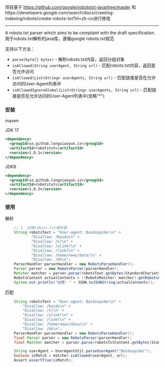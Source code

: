 项目基于 https://github.com/google/robotstxt-java/tree/master 和https://developers.google.com/search/docs/crawling-indexing/robots/create-robots-txt?hl=zh-cn进行修改
***

A robots.txt parser which aims to be complaint with the draft specification.
用于robots.txt解析的java库，遵循google robots.txt规范

支持以下方法：
* `parse(byte[] bytes)` - 解析robots.txt内容，返回分组对象
* `isAllowed(String userAgent, String url)` - 匹配robots.txt内容，返回是否允许访问
* `isAllowed(List<String> userAgents, String url)` - 匹配链接是否在允许访问的User-Agent列表中
* `isAllowedIgnoreGlobal(List<String> userAgents, String url)` - 匹配链接是否在允许访问的User-Agent列表中(忽略"*")


### 安装
maven

JDK 17
```xml
<dependency>
  <groupId>io.github.longxiaoyun.is</groupId>
  <artifactId>robotstxt</artifactId>
  <version>1.0.1</version>
</dependency>
```

JDK8
```xml
<dependency>
  <groupId>io.github.longxiaoyun.is</groupId>
  <artifactId>robotstxt</artifactId>
  <version>1.0.2</version>
</dependency>
```
### 使用

解析
```java
    // 1. 创建robots.txt解析器
    String robotsText = "User-agent: Baiduspider\n" +
            "Disallow: /baidu\n" +
            "Disallow: /s?\n" +
            "Disallow: /ulink?\n" +
            "Disallow: /link?\n" +
            "Disallow: /home/news/data/\n" +
            "Disallow: /bh\n";
    ParserHandler parserHandler = new RobotsParseHandler();
    Parser parser = new RobotsParser(parserHandler);
    Matcher matcher = parser.parse(robotsText.getBytes(StandardCharsets.UTF_8));
    RobotsContent actualContents = ((RobotsMatcher) matcher).getRobotsContent();
    System.out.println("结果: " + JSON.toJSONString(actualContents));
```

匹配
```java
    String robotsText = "User-agent: Baiduspider\n" +
        "Disallow: /baidu\n" +
        "Disallow: /s?\n" +
        "Disallow: /ulink?\n" +
        "Disallow: /link?\n" +
        "Disallow: /home/news/data/\n" +
        "Disallow: /bh\n";
    ParserHandler parserHandler = new RobotsParseHandler();
    final Parser parser = new RobotsParser(parserHandler);
    final Matcher matcher = parser.parse(robotsTxtContent.getBytes(StandardCharsets.UTF_8));

    String userAgent = UserAgentUtil.parseUserAgent("Baiduspider");
    boolean isMatch = matcher.isAllowed(userAgent, url);
    Assert.assertTrue(isMatch);
```
